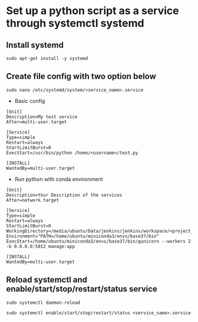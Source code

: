 # Set up a python script as a service through systemctl systemd

## Install systemd
```commandline
sudo apt-get install -y systemd
```

## Create file config with two option below
```
sudo nano /etc/systemd/system/<service_name>.service
```

* Basic config
```
[Unit]
Description=My test service
After=multi-user.target

[Service]
Type=simple
Restart=always
StartLimitBurst=0
ExecStart=/usr/bin/python /home/<username>/test.py

[INSTALL]
WantedBy=multi-user.target
```

* Run python with conda environment
```
[Unit]
Description=Your Description of the services
After=network.target

[Service]
Type=simple
Restart=always
StartLimitBurst=0
WorkingDirectory=/media/ubuntu/Data/jenkins/jenkins/workspace/<project_name>
Environment="PATH=/home/ubuntu/miniconda3/envs/base37/bin"
ExecStart=/home/ubuntu/miniconda3/envs/base37/bin/gunicorn --workers 2 -b 0.0.0.0:5012 manage:app

[INSTALL]
WantedBy=multi-user.target
```

## Reload systemctl and enable/start/stop/restart/status service
```
sudo systemctl daemon-reload

sudo systemctl enable/start/stop/restart/status <service_name>.service
```
